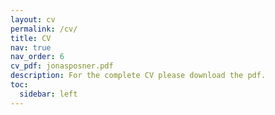 ```yaml
---
layout: cv
permalink: /cv/
title: CV
nav: true
nav_order: 6
cv_pdf: jonasposner.pdf
description: For the complete CV please download the pdf.
toc:
  sidebar: left
---
```

